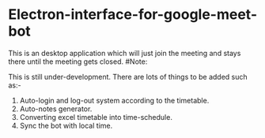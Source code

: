 # Electron-interface-for-google-meet-bot

This is an desktop application which will just join the meeting and stays there until the meeting gets closed.
#Note:

This is still under-development.
There are lots of things to be added such as:-
1. Auto-login and log-out system according to the timetable.
2. Auto-notes generator.
3. Converting excel timetable into time-schedule.
4. Sync the bot with local time.
